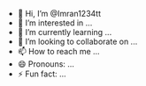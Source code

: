- 👋 Hi, I’m @Imran1234tt
- 👀 I’m interested in ...
- 🌱 I’m currently learning ...
- 💞️ I’m looking to collaborate on ...
- 📫 How to reach me ...
- 😄 Pronouns: ...
- ⚡ Fun fact: ...

<!---
Imran1234tt/Imran1234tt is a ✨ special ✨ repository because its `README.md` (this file) appears on your GitHub profile.
You can click the Preview link to take a look at your changes.
--->

